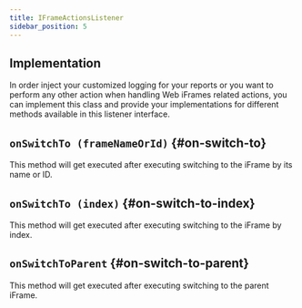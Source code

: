 ```yaml
---
title: IFrameActionsListener
sidebar_position: 5
---
```


## Implementation

In order inject your customized logging for your reports or you want to perform any other action when handling Web iFrames related actions, you can implement this class and provide your implementations for different methods available in this listener interface.

## `onSwitchTo (frameNameOrId)` {#on-switch-to}

This method will get executed after executing switching to the iFrame by its name or ID.

## `onSwitchTo (index)` {#on-switch-to-index}

This method will get executed after executing switching to the iFrame by index.

## `onSwitchToParent` {#on-switch-to-parent}

This method will get executed after executing switching to the parent iFrame.
